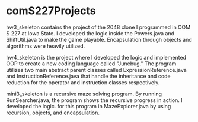 # comS227Projects
hw3_skeleton contains the project of the 2048 clone I programmed in COM S 227 at Iowa State. 
I developed the logic inside the Powers.java and ShiftUtil.java to make the game playable. 
Encapsulation through objects and algorithms were heavily utilized.

hw4_skeleton is the project where I developed the logic and implemented OOP to create a new coding language called "Junebug."
The program utilizes two main abstract parent classes called ExpressionReference.java and InstructionReference.java that handle the
inheritance and code reduction for the operator and instruction classes respectively.

mini3_skeleton is a recursive maze solving program. By running RunSearcher.java, the program shows the recursive progress in action.
I developed the logic. for this program in MazeExplorer.java by using recursion, objects, and encapsulation.
